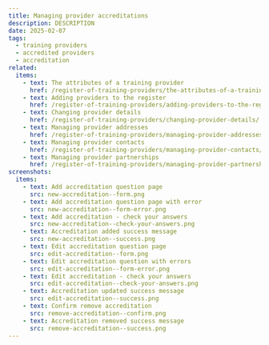 ```yaml
---
title: Managing provider accreditations
description: DESCRIPTION
date: 2025-02-07
tags:
  - training providers
  - accredited providers
  - accreditation
related:
  items:
    - text: The attributes of a training provider
      href: /register-of-training-providers/the-attributes-of-a-training-provider/
    - text: Adding providers to the register
      href: /register-of-training-providers/adding-providers-to-the-register/
    - text: Changing provider details
      href: /register-of-training-providers/changing-provider-details/
    - text: Managing provider addresses
      href: /register-of-training-providers/managing-provider-addresses/
    - text: Managing provider contacts
      href: /register-of-training-providers/managing-provider-contacts/
    - text: Managing provider partnerships
      href: /register-of-training-providers/managing-provider-partnerships/
screenshots:
  items:
    - text: Add accreditation question page
      src: new-accreditation--form.png
    - text: Add accreditation question page with error
      src: new-accreditation--form-error.png
    - text: Add accreditation - check your answers
      src: new-accreditation--check-your-answers.png
    - text: Accreditation added success message
      src: new-accreditation--success.png
    - text: Edit accreditation question page
      src: edit-accreditation--form.png
    - text: Edit accreditation question with errors
      src: edit-accreditation--form-error.png
    - text: Edit accreditation - check your answers
      src: edit-accreditation--check-your-answers.png
    - text: Accreditation updated success message
      src: edit-accreditation--success.png
    - text: Confirm remove accreditation
      src: remove-accreditation--confirm.png
    - text: Accreditation removed success message
      src: remove-accreditation--success.png
---
```

